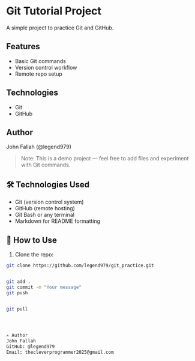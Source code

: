# Git Tutorial Project

A simple project to practice Git and GitHub.

## Features
- Basic Git commands
- Version control workflow
- Remote repo setup

## Technologies
- Git
- GitHub

## Author
John Fallah (@legend979)


> Note: This is a demo project — feel free to add files and experiment with Git commands.

## 🛠 Technologies Used

- Git (version control system)
- GitHub (remote hosting)
- Git Bash or any terminal
- Markdown for README formatting

## 🔧 How to Use

1. Clone the repo:

```bash
git clone https://github.com/legend979/git_practice.git


git add .
git commit -m "Your message"
git push


git pull




✍️ Author
John Fallah
GitHub: @legend979
Email: thecleverprogrammer2025@gmail.com